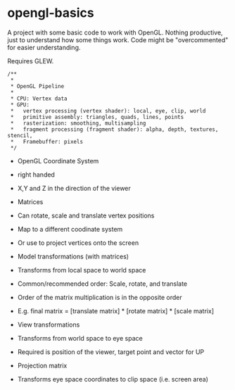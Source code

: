 # opengl-basics

A project with some basic code to work with OpenGL.
Nothing productive, just to understand how some things work.
Code might be "overcommented" for easier understanding.

Requires GLEW.

```
/**
 * 
 * OpenGL Pipeline
 * 
 * CPU: Vertex data
 * GPU:
 *   vertex processing (vertex shader): local, eye, clip, world
 *   primitive assembly: triangles, quads, lines, points
 *   rasterization: smoothing, multisampling
 *   fragment processing (fragment shader): alpha, depth, textures, stencil, 
 *   Framebuffer: pixels
 */ 
```
- OpenGL Coordinate System
- right handed
- X,Y and Z in the direction of the viewer

- Matrices
- Can rotate, scale and translate vertex positions
- Map to a different coodinate system
- Or use to project vertices onto the screen

- Model transformations (with matrices)
- Transforms from local space to world space
- Common/recommended order: Scale, rotate, and translate
- Order of the matrix multiplication is in the opposite order
- E.g. final matrix = [translate matrix] * [rotate matrix] * [scale matrix]

- View transformations
- Transforms from world space to eye space
- Required is position of the viewer, target point and vector for UP

- Projection matrix
- Transforms eye space coordinates to clip space (i.e. screen area)